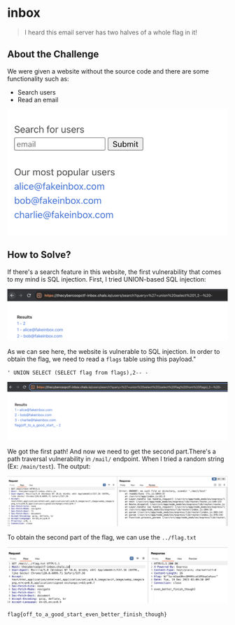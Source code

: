 # inbox
> I heard this email server has two halves of a whole flag in it!

## About the Challenge
We were given a website without the source code and there are some functionality such as:
* Search users
* Read an email

![preview](images/preview.png)

## How to Solve?
If there's a search feature in this website, the first vulnerability that comes to my mind is SQL injection. First, I tried UNION-based SQL injection:

![sqli](images/sqli.png)

As we can see here, the website is vulnerable to SQL injection. In order to obtain the flag, we need to read a `flags` table using this payload."

```
' UNION SELECT (SELECT flag from flags),2-- -
```

![part1](images/part1.png)

We got the first path! And now we need to get the second part.There's a path traversal vulnerability in `/mail/` endpoint. When I tried a random string (Ex: `/main/test`). The output:

![path-traversal](images/path-traversal.png)

To obtain the second part of the flag, we can use the `../flag.txt`

![part2](images/part2.png)

```
flag{off_to_a_good_start_even_better_finish_though}
```